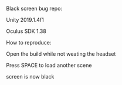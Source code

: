 Black screen bug repo:

Unity 2019.1.4f1

Oculus SDK 1.38


How to reproduce:

Open the build while not weating the headset

Press SPACE to load another scene

screen is now black

